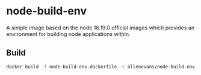 # node-build-env

A simple image based on the node 16.19.0 official images which provides an environment for building node applications within.

## Build
```bash
docker build -f node-build-env.dockerfile -t allenevans/node-build-env.dockerfile:16.19.0 -t allenevans/node-build-env.dockerfile:latest .
```
